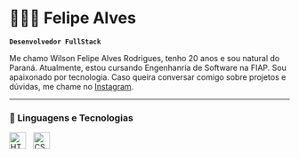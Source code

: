 # 👩🏻‍💻 Felipe Alves
**`Desenvolvedor FullStack`**

Me chamo Wilson Felipe Alves Rodrigues, tenho 20 anos e sou natural do Paraná. Atualmente, estou cursando Engenhanria de Software na FIAP. Sou apaixonado por tecnologia. Caso queira conversar comigo sobre projetos e dúvidas, me chame no [Instagram](https://www.instagram.com/realfelipexz/).

</p>

---

### 🤖 Linguagens e Tecnologias

<img 
    align="left" 
    alt="HTML"
    title="HTML" 
    width="30px" 
    style="padding-right: 10px;" 
    src="https://cdn.jsdelivr.net/gh/devicons/devicon@latest/icons/html5/html5-original.svg" 
/>
<img 
    align="left" 
    alt="CSS" 
    title="CSS"
    width="30px" 
    style="padding-right: 10px;" 
    src="https://cdn.jsdelivr.net/gh/devicons/devicon@latest/icons/css3/css3-original.svg" 
/>
